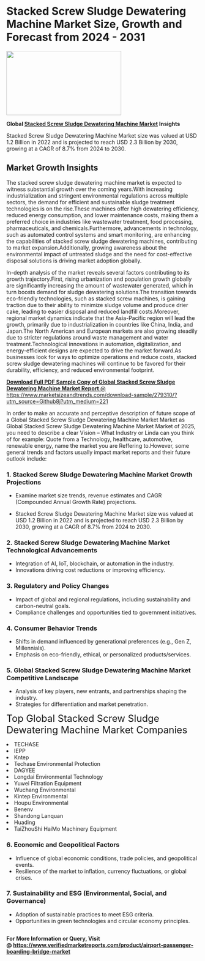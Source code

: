 <H1>Stacked Screw Sludge Dewatering Machine Market Size, Growth and Forecast from 2024 - 2031</H1><img class="aligncenter size-medium wp-image-584254" src="https://thirdeyenews.in/wp-content/uploads/2024/09/Global-Market-Research-300x168.jpeg" alt="" width="300" height="168" /><p><strong>Global&nbsp;<a href="https://www.marketsizeandtrends.com/download-sample/279310/?utm_source=Github8j?utm_medium=221">Stacked Screw Sludge Dewatering Machine Market</a> Insights</strong></p><p>Stacked Screw Sludge Dewatering Machine Market size was valued at USD 1.2 Billion in 2022 and is projected to reach USD 2.3 Billion by 2030, growing at a CAGR of 8.7% from 2024 to 2030.</p><p><h2>Market Growth Insights</h2> <p>The stacked screw sludge dewatering machine market is expected to witness substantial growth over the coming years.With increasing industrialization and stringent environmental regulations across multiple sectors, the demand for efficient and sustainable sludge treatment technologies is on the rise.These machines offer high dewatering efficiency, reduced energy consumption, and lower maintenance costs, making them a preferred choice in industries like wastewater treatment, food processing, pharmaceuticals, and chemicals.Furthermore, advancements in technology, such as automated control systems and smart monitoring, are enhancing the capabilities of stacked screw sludge dewatering machines, contributing to market expansion.Additionally, growing awareness about the environmental impact of untreated sludge and the need for cost-effective disposal solutions is driving market adoption globally.</p> <p><a href="#"></a></p> <p>In-depth analysis of the market reveals several factors contributing to its growth trajectory.First, rising urbanization and population growth globally are significantly increasing the amount of wastewater generated, which in turn boosts demand for sludge dewatering solutions.The transition towards eco-friendly technologies, such as stacked screw machines, is gaining traction due to their ability to minimize sludge volume and produce drier cake, leading to easier disposal and reduced landfill costs.Moreover, regional market dynamics indicate that the Asia-Pacific region will lead the growth, primarily due to industrialization in countries like China, India, and Japan.The North American and European markets are also growing steadily due to stricter regulations around waste management and water treatment.Technological innovations in automation, digitalization, and energy-efficient designs are expected to drive the market forward.As businesses look for ways to optimize operations and reduce costs, stacked screw sludge dewatering machines will continue to be favored for their durability, efficiency, and reduced environmental footprint.</p> <p><a href="#"></p><p><span class=""><strong>Download Full PDF Sample Copy of Global Stacked Screw Sludge Dewatering Machine Market Report</strong> @ <a href="https://www.marketsizeandtrends.com/download-sample/279310/?utm_source=Github8j?utm_medium=221" target="_blank">https://www.marketsizeandtrends.com/download-sample/279310/?utm_source=Github8j?utm_medium=221</a></span></p><p>In order to make an accurate and perceptive description of future scope of a Global&nbsp;Stacked Screw Sludge Dewatering Machine Market Market as Global&nbsp;Stacked Screw Sludge Dewatering Machine Market Market of 2025, you need to describe a clear Vision &ndash; What Industry or Linda can you think of for example: Quote from a Technology, healthcare, automotive, renewable energy, name the market you are Reffering to.However, some general trends and factors usually impact market reports and their future outlook include:</p><h3>1.&nbsp;<strong>Stacked Screw Sludge Dewatering Machine Market Growth Projections</strong></h3><ul><li>Examine market size trends, revenue estimates and CAGR (Compounded Annual Growth Rate) projections.</li><li><p>Stacked Screw Sludge Dewatering Machine Market size was valued at USD 1.2 Billion in 2022 and is projected to reach USD 2.3 Billion by 2030, growing at a CAGR of 8.7% from 2024 to 2030.</p></li></ul><h3>2.&nbsp;<strong>Stacked Screw Sludge Dewatering Machine Market Technological Advancements</strong></h3><ul><li>Integration of AI, IoT, blockchain, or automation in the industry.</li><li>Innovations driving cost reductions or improving efficiency.</li></ul><h3>3.&nbsp;<strong>Regulatory and Policy Changes</strong></h3><ul><li>Impact of global and regional regulations, including sustainability and carbon-neutral goals.</li><li>Compliance challenges and opportunities tied to government initiatives.</li></ul><h3>4.&nbsp;<strong>Consumer Behavior Trends</strong></h3><ul><li>Shifts in demand influenced by generational preferences (e.g., Gen Z, Millennials).</li><li>Emphasis on eco-friendly, ethical, or personalized products/services.</li></ul><h3>5.&nbsp;<strong>Global Stacked Screw Sludge Dewatering Machine Market Competitive Landscape</strong></h3><ul><li>Analysis of key players, new entrants, and partnerships shaping the industry.</li><li>Strategies for differentiation and market penetration.</li></ul><p data-pm-slice="1 1 []"><span style="color: inherit; font-family: inherit; font-size: 25px;">Top Global Stacked Screw Sludge Dewatering Machine Market Companies</span></p><div class="" data-test-id=""><p><li>TECHASE</li><li> IEPP</li><li> Kntep</li><li> Techase Environmental Protection</li><li> DAGYEE</li><li> Longdai Environmental Technology</li><li> Yuwei Filtration Equipment</li><li> Wuchang Environmental</li><li> Kintep Environmental</li><li> Houpu Environmental</li><li> Benenv</li><li> Shandong Lanquan</li><li> Huading</li><li> TaiZhouShi HaiMo Machinery Equipment</li></p></div><h3>6.&nbsp;<strong>Economic and Geopolitical Factors</strong></h3><ul><li>Influence of global economic conditions, trade policies, and geopolitical events.</li><li>Resilience of the market to inflation, currency fluctuations, or global crises.</li></ul><h3>7.&nbsp;<strong>Sustainability and ESG (Environmental, Social, and Governance)</strong></h3><ul><li>Adoption of sustainable practices to meet ESG criteria.</li><li>Opportunities in green technologies and circular economy principles.</li></ul><h2><strong style="font-size: 14px;">For More Information or Query, Visit @&nbsp;</strong><a style="background-color: #ffffff; font-size: 14px;" href="https://www.marketsizeandtrends.com/report/stacked-screw-sludge-dewatering-machine-market/" target="_blank">https://www.verifiedmarketreports.com/product/airport-passenger-boarding-bridge-market</a></h2>
